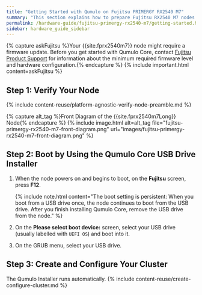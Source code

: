 ```yaml
---
title: "Getting Started with Qumulo on Fujitsu PRIMERGY RX2540 M7"
summary: "This section explains how to prepare Fujitsu RX2540 M7 nodes for creating a Qumulo cluster."
permalink: /hardware-guide/fujitsu-primergy-rx2540-m7/getting-started.html
sidebar: hardware_guide_sidebar
---
```


{% capture askFujitsu %}Your {{site.fprx2540m7}} node might require a firmware update. Before you get started with Qumulo Core, contact [Fujitsu Product Support](https://support.ts.fujitsu.com/) for information about the minimum required firmware level and hardware configuration.{% endcapture %}
{% include important.html content=askFujitsu %}

## Step 1: Verify Your Node
{% include content-reuse/platform-agnostic-verify-node-preamble.md %}

   {% capture alt_tag %}Front Diagram of the {{site.fprx2540m7Long}} Node{% endcapture %}
   {% include image.html alt=alt_tag file="fujitsu-primergy-rx2540-m7-front-diagram.png" url="images/fujitsu-primergy-rx2540-m7-front-diagram.png" %}


## Step 2: Boot by Using the Qumulo Core USB Drive Installer
1. When the node powers on and begins to boot, on the **Fujitsu** screen, press **F12**.

   {% include note.html content="The boot setting is persistent: When you boot from a USB drive once, the node continues to boot from the USB drive. After you finish installing Qumulo Core, remove the USB drive from the node." %}

1. On the **Please select boot device:** screen, select your USB drive (usually labelled with `UEFI OS`) and boot into it.

1. On the GRUB menu, select your USB drive.


## Step 3: Create and Configure Your Cluster
The Qumulo Installer runs automatically.
{% include content-reuse/create-configure-cluster.md %}

